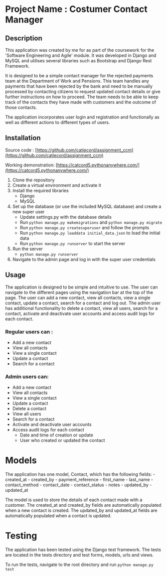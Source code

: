 # Project Name : Costumer Contact Manager

## Description
This application was created by me for as part of the coursework for the 'Software Engineering and Agile' module. It was developed in Django and MySQL and utilises several libraries such as Bootstrap and Django Rest Framework.

It is designed to be a simple contact manager for the rejected payments team at the Department of Work and Pensions. This team handles any payments that have been rejected by the bank and need to be manually processed by contacting citizens to request updated contact details or give further instructions on how to proceed. 
The team needs to be able to keep track of the contacts they have made with customers and the outcome of those contacts. 

The application incorporates user login and registration and functionally as well as different actions to different types of users.


## Installation

Source code :
    [https://github.com/catiecord/assignment_ccm](https://github.com/catiecord/assignment_ccm)

Working demonstration:
    [https://catcord5.pythonanywhere.com/](https://catcord5.pythonanywhere.com/)

1. Clone the repository
2. Create a virtual environment and activate it
3. Install the required libraries
   - Django
   - MySQL
4. Set up the database (or use the included MySQL database) and create a new super user
    - Update settings.py with the database details
    - Run `python manage.py makemigrations` and `python manage.py migrate`
    - Run `python manage.py createsuperuser` and follow the prompts
    - Run `python manage.py loaddata initial_data.json` to load the initial data
    - Run `python manage.py runserver` to start the server
5. Run the server
    - `python manage.py runserver`
6. Navigate to the admin page and log in with the super user credentials

## Usage
The application is designed to be simple and intuitive to use. The user can navigate to the different pages using the navigation bar at the top of the page. 
The user can add a new contact, view all contacts, view a single contact, update a contact, search for a contact and log out. 
The admin user has additional functionality to delete a contact, view all users, search for a contact, activate and deactivate user accounts and access audit logs for each contact.

### Regular users can :
- Add a new contact
- View all contacts
- View a single contact
- Update a contact
- Search for a contact

### Admin users can:
- Add a new contact
- View all contacts
- View a single contact
- Update a contact
- Delete a contact
- View all users
- Search for a contact
- Activate and deactivate user accounts
- Access audit logs for each contact
  - Date and time of creation or update
  - User who created or updated the contact

# Models
The application has one model, Contact, which has the following fields:
    - created_at
    - created_by
    - payment_reference
    - first_name
    - last_name
    - contact_method
    - contact_date
    - contact_status
    - notes
    - updated_by
    - updated_at

The model is used to store the details of each contact made with a customer. The created_at and created_by fields are automatically populated when a new contact is created. The updated_by and updated_at fields are automatically populated when a contact is updated.

# Testing

The application has been tested using the Django test framework. The tests are located in the tests directory and test forms, models, urls and views.

To run the tests, navigate to the root directory and run `python manage.py test`





